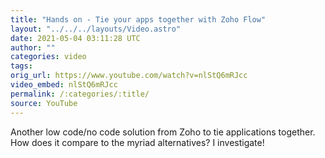 ```yaml
---
title: "Hands on - Tie your apps together with Zoho Flow"
layout: "../../../layouts/Video.astro"
date: 2021-05-04 03:11:28 UTC
author: ""
categories: video
tags: 
orig_url: https://www.youtube.com/watch?v=nlStQ6mRJcc
video_embed: nlStQ6mRJcc
permalink: /:categories/:title/
source: YouTube
---
```

Another low code/no code solution from Zoho to tie applications together. How does it compare to the myriad alternatives? I investigate!